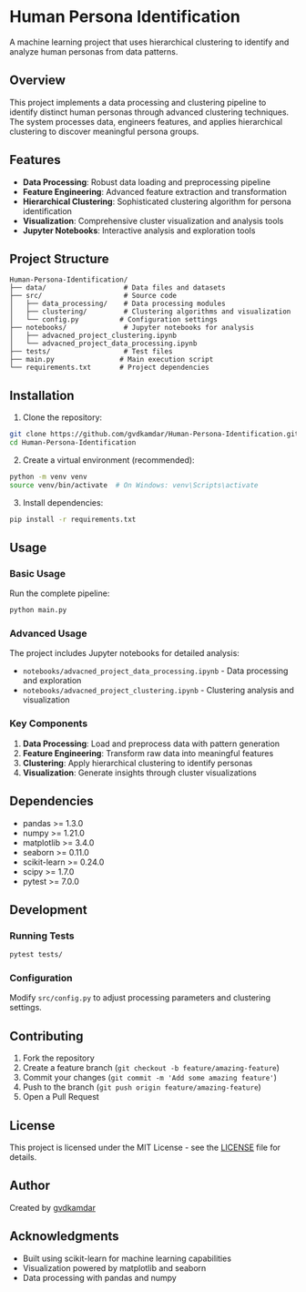 # Human Persona Identification

A machine learning project that uses hierarchical clustering to identify and analyze human personas from data patterns.

## Overview

This project implements a data processing and clustering pipeline to identify distinct human personas through advanced clustering techniques. The system processes data, engineers features, and applies hierarchical clustering to discover meaningful persona groups.

## Features

- **Data Processing**: Robust data loading and preprocessing pipeline
- **Feature Engineering**: Advanced feature extraction and transformation
- **Hierarchical Clustering**: Sophisticated clustering algorithm for persona identification
- **Visualization**: Comprehensive cluster visualization and analysis tools
- **Jupyter Notebooks**: Interactive analysis and exploration tools

## Project Structure

```
Human-Persona-Identification/
├── data/                   # Data files and datasets
├── src/                    # Source code
│   ├── data_processing/    # Data processing modules
│   ├── clustering/         # Clustering algorithms and visualization
│   └── config.py          # Configuration settings
├── notebooks/              # Jupyter notebooks for analysis
│   ├── advacned_project_clustering.ipynb
│   └── advacned_project_data_processing.ipynb
├── tests/                  # Test files
├── main.py                # Main execution script
└── requirements.txt       # Project dependencies
```

## Installation

1. Clone the repository:
```bash
git clone https://github.com/gvdkamdar/Human-Persona-Identification.git
cd Human-Persona-Identification
```

2. Create a virtual environment (recommended):
```bash
python -m venv venv
source venv/bin/activate  # On Windows: venv\Scripts\activate
```

3. Install dependencies:
```bash
pip install -r requirements.txt
```

## Usage

### Basic Usage

Run the complete pipeline:
```bash
python main.py
```

### Advanced Usage

The project includes Jupyter notebooks for detailed analysis:
- `notebooks/advacned_project_data_processing.ipynb` - Data processing and exploration
- `notebooks/advacned_project_clustering.ipynb` - Clustering analysis and visualization

### Key Components

1. **Data Processing**: Load and preprocess data with pattern generation
2. **Feature Engineering**: Transform raw data into meaningful features
3. **Clustering**: Apply hierarchical clustering to identify personas
4. **Visualization**: Generate insights through cluster visualizations

## Dependencies

- pandas >= 1.3.0
- numpy >= 1.21.0
- matplotlib >= 3.4.0
- seaborn >= 0.11.0
- scikit-learn >= 0.24.0
- scipy >= 1.7.0
- pytest >= 7.0.0

## Development

### Running Tests

```bash
pytest tests/
```

### Configuration

Modify `src/config.py` to adjust processing parameters and clustering settings.

## Contributing

1. Fork the repository
2. Create a feature branch (`git checkout -b feature/amazing-feature`)
3. Commit your changes (`git commit -m 'Add some amazing feature'`)
4. Push to the branch (`git push origin feature/amazing-feature`)
5. Open a Pull Request

## License

This project is licensed under the MIT License - see the [LICENSE](LICENSE) file for details.

## Author

Created by [gvdkamdar](https://github.com/gvdkamdar)

## Acknowledgments

- Built using scikit-learn for machine learning capabilities
- Visualization powered by matplotlib and seaborn
- Data processing with pandas and numpy 
